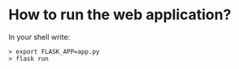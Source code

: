 
# How to run the web application?

In your shell write: 
```shell
> export FLASK_APP=app.py
> flask run
```

